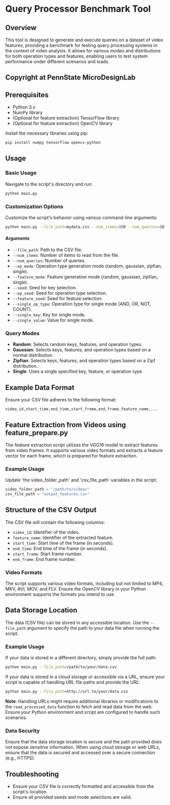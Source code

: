 # Query Processor Benchmark Tool

## Overview

This tool is designed to generate and execute queries on a dataset of video features, providing a benchmark for testing query processing systems in the context of video analysis. It allows for various modes and distributions for both operation types and features, enabling users to test system performance under different scenarios and loads.

## Copyright at PennState MicroDesignLab

## Prerequisites

- Python 3.x
- NumPy library
- (Optional for feature extraction) TensorFlow library
- (Optional for feature extraction) OpenCV library

Install the necessary libraries using pip:

```bash
pip install numpy tensorflow opencv-python
```

## Usage

### Basic Usage

Navigate to the script's directory and run:

```bash
python main.py
```

### Customization Options

Customize the script's behavior using various command-line arguments:

```bash
python main.py --file_path=mydata.csv --num_items=150 --num_queries=10 --op_mode=gaussian --feature_mode=zipfian --seed=42 --op_seed=43 --feature_seed=44
```

#### Arguments

- `--file_path`: Path to the CSV file.
- `--num_items`: Number of items to read from the file.
- `--num_queries`: Number of queries.
- `--op_mode`: Operation type generation mode (random, gaussian, zipfian, single).
- `--feature_mode`: Feature generation mode (random, gaussian, zipfian, single).
- `--seed`: Seed for key selection.
- `--op_seed`: Seed for operation type selection.
- `--feature_seed`: Seed for feature selection.
- `--single_op_type`: Operation type for single mode (AND, OR, NOT, COUNT).
- `--single_key`: Key for single mode.
- `--single_value`: Value for single mode.

### Query Modes

- **Random**: Selects random keys, features, and operation types.
- **Gaussian**: Selects keys, features, and operation types based on a normal distribution.
- **Zipfian**: Selects keys, features, and operation types based on a Zipf distribution.
- **Single**: Uses a single specified key, feature, or operation type.

## Example Data Format

Ensure your CSV file adheres to the following format:

```plaintext
video_id,start_time,end_time,start_frame,end_frame,feature_name,...
```

## Feature Extraction from Videos using feature_prepare.py

The feature extraction script utilizes the VGG16 model to extract features from video frames. It supports various video formats and extracts a feature vector for each frame, which is prepared for feature extraction.

### Example Usage
Update 'the video_folder_path' and 'csv_file_path' variables in the script:

```python
video_folder_path = "/path/to/videos"
csv_file_path = "output_features.csv"
```
## Structure of the CSV Output

The CSV file will contain the following columns:

- `video_id`: Identifier of the video.
- `feature_name`: Identifier of the extracted feature.
- `start_time`: Start time of the frame (in seconds).
- `end_time`: End time of the frame (in seconds).
- `start_frame`: Start frame number.
- `end_frame`: End frame number.
  
### Video Formats
The script supports various video formats, including but not limited to MP4, MKV, AVI, MOV, and FLV. Ensure the OpenCV library in your Python environment supports the formats you intend to use.





















## Data Storage Location

The data (CSV file) can be stored in any accessible location. Use the `--file_path` argument to specify the path to your data file when running the script.

### Example Usage

If your data is stored in a different directory, simply provide the full path:

```bash
python main.py --file_path=/path/to/your/data.csv
```

If your data is stored in a cloud storage or accessible via a URL, ensure your script is capable of handling URL file paths and provide the URL:

```bash
python main.py --file_path=http://url.to/your/data.csv
```

**Note**: Handling URLs might require additional libraries or modifications to the `read_processed_data` function to fetch and read data from the web. Ensure your Python environment and script are configured to handle such scenarios.

### Data Security

Ensure that the data storage location is secure and the path provided does not expose sensitive information. When using cloud storage or web URLs, ensure that the data is secured and accessed over a secure connection (e.g., HTTPS).


## Troubleshooting

- Ensure your CSV file is correctly formatted and accessible from the script's location.
- Ensure all provided seeds and mode selections are valid.
